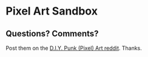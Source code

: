 # Pixel Art Sandbox












## Questions? Comments?


Post them on the [D.I.Y. Punk (Pixel) Art reddit](https://old.reddit.com/r/DIYPunkArt). Thanks.



